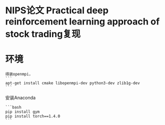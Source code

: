 # NIPS论文 Practical deep reinforcement learning approach of stock trading复现

# 环境
	得装openmpi，
	```
	apt-get install cmake libopenmpi-dev python3-dev zlib1g-dev
	```
安装Anaconda

    ```bash
    pip install gym
    pip install torch==1.4.0
    ```
